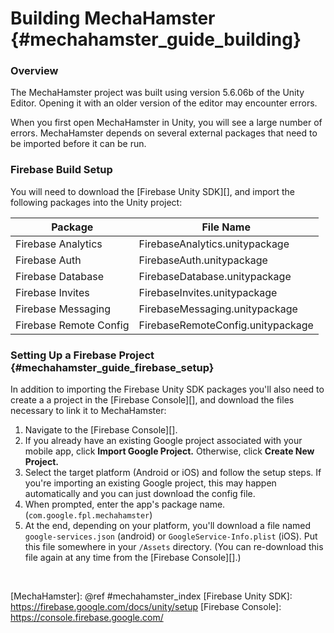 Building MechaHamster {#mechahamster_guide_building}
================

### Overview

The MechaHamster project was built using version 5.6.06b of the Unity
Editor.  Opening it with an older version of the editor may encounter
errors.

When you first open MechaHamster in Unity, you will see a large number
of errors.  MechaHamster depends on several external packages that need
to be imported before it can be run.

### Firebase Build Setup

You will need to download the [Firebase Unity SDK][], and import the following
packages into the Unity project:

| Package | File Name |
|---------|-----------|
| Firebase Analytics | FirebaseAnalytics.unitypackage |
| Firebase Auth | FirebaseAuth.unitypackage |
| Firebase Database | FirebaseDatabase.unitypackage |
| Firebase Invites | FirebaseInvites.unitypackage |
| Firebase Messaging | FirebaseMessaging.unitypackage |
| Firebase Remote Config | FirebaseRemoteConfig.unitypackage |


### Setting Up a Firebase Project {#mechahamster_guide_firebase_setup}

In addition to importing the Firebase Unity SDK packages
you'll also need to create a a project in the [Firebase Console][], and
download the files necessary to link it to MechaHamster:

1. Navigate to the [Firebase Console][].
2. If you already have an existing Google project associated with your mobile app, click **Import Google Project.** Otherwise, click **Create New Project.**
3. Select the target platform (Android or iOS) and follow the setup steps. If you're importing an existing Google project, this may happen automatically and you can just download the config file.
4.  When prompted, enter the app's package name.  (`com.google.fpl.mechahamster`)
5. At the end, depending on your platform, you'll download a file named `google-services.json` (android) or `GoogleService-Info.plist` (iOS).  Put this file somewhere in your `/Assets` directory.  (You can re-download this file again at any time from the [Firebase Console][].)



<br>

  [Firebase]: https://firebase.google.com/docs/
  [Daydream]: https://developers.google.com/vr/daydream/overview
  [Google Daydream]: https://developers.google.com/vr/daydream/overview
  [Google VR SDK for Unity]: https://developers.google.com/vr/unity/
  [MechaHamster]: @ref #mechahamster_index
  [Firebase Unity SDK]: https://firebase.google.com/docs/unity/setup
  [Firebase Console]: https://console.firebase.google.com/
